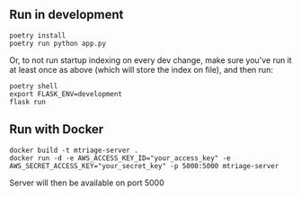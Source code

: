 ## Run in development
```
poetry install
poetry run python app.py
```

Or, to not run startup indexing on every dev change, make sure you've run it at
least once as above (which will store the index on file), and then run:
```
poetry shell
export FLASK_ENV=development
flask run
```

## Run with Docker
```
docker build -t mtriage-server .
docker run -d -e AWS_ACCESS_KEY_ID="your_access_key" -e AWS_SECRET_ACCESS_KEY="your_secret_key" -p 5000:5000 mtriage-server
```

Server will then be available on port 5000

